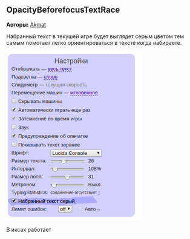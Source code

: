 ## OpacityBeforefocusTextRace

**Авторы:** [Akmat](http://klavogonki.ru/u/#/503791/)

Набранный текст в текушей игре будет выглядет серым цветом тем самым помогает легко ориентироваться в тексте когда набираете.

![Opacity beforefocus text race](img/KG_OpacityBeforefocusTextRace_1.png)

В иксах работает